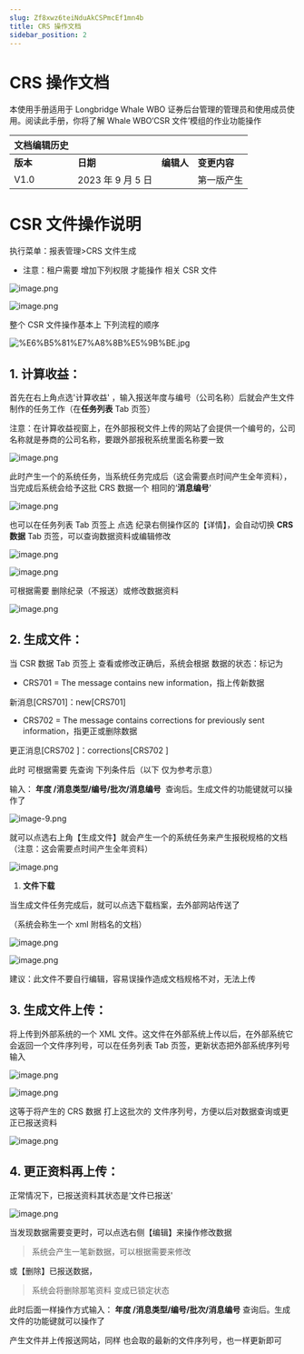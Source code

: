 ```yaml
---
slug: Zf8xwz6teiNduAkCSPmcEf1mn4b
title: CRS 操作文档
sidebar_position: 2
---
```



# CRS 操作文档


本使用手册适用于 Longbridge Whale WBO 证券后台管理的管理员和使用成员使用。阅读此手册，你将了解 Whale WBO‘CSR 文件’模组的作业功能操作


| 文档编辑历史 |                |         |          |
| ------ | -------------- | ------- | -------- |
| **版本** | **日期**         | **编辑人** | **变更内容** |
| V1.0   | 2023 年 9 月 5 日 |         | 第一版产生    |


# CSR 文件操作说明


执行菜单：报表管理>CRS 文件生成

- 注意：租户需要 增加下列权限 才能操作 相关 CSR 文件

![image.png](/assets/afb2a58791504d7aed6bbc854f25a2f5.png)


![image.png](/assets/9a1db44cb6ea836f7fb881b6a04659c3.png)


整个 CSR 文件操作基本上 下列流程的顺序


![%E6%B5%81%E7%A8%8B%E5%9B%BE.jpg](/assets/9a71011ffe64e7166f31cd42fccdec32.jpg)


## **1. 计算收益**： 


首先在右上角点选'计算收益' ，输入报送年度与编号（公司名称）后就会产生文件制作的任务工作（在**任务列表** Tab 页签）


注意：在计算收益视窗上，在外部报税文件上传的网站了会提供一个编号的，公司名称就是券商的公司名称，要跟外部报税系统里面名称要一致


![image.png](/assets/e294a0b1ccce49b2452bc7534607b7a4.png)


此时产生一个的系统任务，当系统任务完成后（这会需要点时间产生全年资料），当完成后系统会给予这批 CRS 数据一个 相同的‘**消息编号**'


![image.png](/assets/5c92de27e1b7029c275cffbe62cd98cb.png)


 也可以在任务列表 Tab 页签上 点选 纪录右侧操作区的【详情】，会自动切换 **CRS 数据** Tab 页签，可以查询数据资料或编辑修改


![image.png](/assets/f614ab419d592304ae7a4a2bb8e5f0db.png)


![image.png](/assets/5a9ee0ce1497ee5388743c0719494ea5.png)


可根据需要 删除纪录（不报送）或修改数据资料


![image.png](/assets/918ef9ec00e57bd44bb3b6cd93a89d2d.png)


## **2. 生成文件**： 


当 CSR 数据 Tab 页签上 查看或修改正确后，系统会根据 数据的状态：标记为

- CRS701 = The message contains new information，指上传新数据

新消息[CRS701]：new[CRS701]

- CRS702 = The message contains corrections for previously sent information，指更正或删除数据

更正消息[CRS702 ]：corrections[CRS702 ]


此时 可根据需要 先查询 下列条件后（以下 仅为参考示意）


输入： **年度 /消息类型/编号/批次/消息编号**  查询后。生成文件的功能键就可以操作了


![image-9.png](/assets/e08d95c06f0d609463448ffe71433e0f.png)


就可以点选右上角【生成文件】就会产生一个的系统任务来产生报税规格的文档
（注意：这会需要点时间产生全年资料）


![image.png](/assets/d20289937288188ecc21363dcca90c9c.png)

1. **文件下载**

当生成文件任务完成后，就可以点选下载档案，去外部网站传送了


（系统会称生一个 xml 附档名的文档）


![image.png](/assets/2ee2900ee5a943bca0e51bf5a2010ef2.png)


![image.png](/assets/3eefb8a5bb478ef67ac0be55ef4a9f91.png)


建议：此文件不要自行编辑，容易误操作造成文档规格不对，无法上传


## **3. 生成文件上传**： 


将上传到外部系统的一个 XML 文件。这文件在外部系统上传以后，在外部系统它会返回一个文件序列号，可以在任务列表 Tab 页签，更新状态把外部系统序列号输入


![image.png](/assets/46ccfbfb87ebf815c6fbca291191a66f.png)


![image.png](/assets/ccf9783d0d7fbed9686a590ea5bb89b7.png)


这等于将产生的 CRS 数据 打上这批次的 文件序列号，方便以后对数据查询或更正已报送资料


![image.png](/assets/9339c6eaa67854b79d3d97a756c9e11e.png)


## **4. 更正资料再上传**： 


正常情况下，已报送资料其状态是‘文件已报送'


![image.png](/assets/dcc462d9db016c08f21706947864464b.png)


当发现数据需要变更时，可以点选右侧【编辑】来操作修改数据

> 系统会产生一笔新数据，可以根据需要来修改

或【删除】已报送数据，

> 系统会将删除那笔资料 变成已锁定状态

此时后面一样操作方式输入： **年度 /消息类型/编号/批次/消息编号**  查询后。生成文件的功能键就可以操作了


产生文件并上传报送网站，同样 也会取的最新的文件序列号，也一样更新即可

